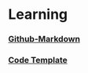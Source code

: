 # Learning

### [Github-Markdown](https://github.com/ih-rakib/Learning/tree/master/Github-Markdown)
### [Code Template](https://github.com/ih-rakib/Learning/blob/master/Code%20Template/Readme.md)
